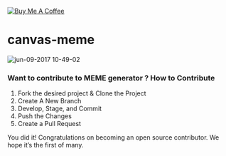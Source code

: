 <a href="https://www.buymeacoffee.com/hientech" target="_blank"><img src="https://img.shields.io/badge/-buy_me_a%C2%A0coffee-gray?logo=buy-me-a-coffee" alt="Buy Me A Coffee"></a>
  <br>
# canvas-meme

![jun-09-2017 10-49-02](https://user-images.githubusercontent.com/18014965/26966082-5192b520-4d01-11e7-8759-c7e9e4495319.gif)

### Want to contribute to MEME generator ? How to Contribute
1. Fork the desired project & Clone the Project
2. Create A New Branch
3. Develop, Stage, and Commit
4. Push the Changes
5. Create a Pull Request

You did it! Congratulations on becoming an open source contributor. We hope it’s the first of many. 

